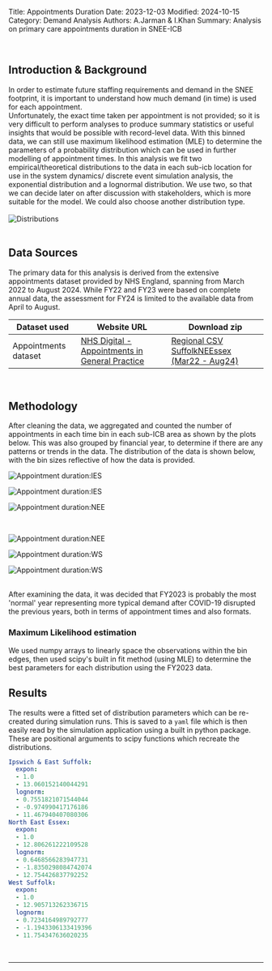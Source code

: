 Title: Appointments Duration
Date: 2023-12-03
Modified: 2024-10-15
Category: Demand Analysis
Authors: A.Jarman & I.Khan
Summary: Analysis on primary care appointments duration in SNEE-ICB

<br>

## Introduction & Background
In order to estimate future staffing requirements and demand in the SNEE footprint, it is important to understand how much demand (in time) is used for each appointment.  
Unfortunately, the exact time taken per appointment is not provided; so it is very difficult to perform analyses to produce summary statistics or useful insights that would be possible with record-level data. With this binned data, we can still use maximum likelihood estimation (MLE) to determine the parameters of a probability distribution which can be used in further modelling of appointment times. 
In this analysis we fit two empirical/theoretical distributions to the data in each sub-icb location for use in the system dynamics/ discrete event simulation analysis, the exponential distribution and a lognormal distribution. We use two, so that we can decide later on after discussion with stakeholders, which is more suitable for the model. We could also choose another distribution type.  
<br>
![Distributions]({attach}/img/Appointment_duration_4.png) 
<br><br>

## Data Sources
The primary data for this analysis is derived from the extensive appointments dataset provided by NHS England, spanning from March 2022 to August 2024. While FY22 and FY23 were based on complete annual data, the assessment for FY24 is limited to the available data from April to August.
<table>
    <thead>
        <tr>
            <th>Dataset used</th>
            <th>Website URL</th>
            <th>Download zip</th>
        </tr>
    </thead>
    <tbody>
        <tr>
            <td>Appointments dataset</td>
            <td><a href="https://digital.nhs.uk/data-and-information/publications/statistical/appointments-in-general-practice">NHS Digital - Appointments in General Practice</a></td>
            <td><a href="https://files.digital.nhs.uk/D5/4B437E/Appointments_GP_Regional_CSV_Aug_24.zip">Regional CSV SuffolkNEEssex (Mar22 - Aug24)</a></td>
        </tr>
    </tbody>
</table>
<br> 



## Methodology
After cleaning the data, we aggregated and counted the number of appointments in each time bin in each sub-ICB area as shown by the plots below. This was also grouped by financial year, to determine if there are any patterns or trends in the data. The distribution of the data is shown below, with the bin sizes reflective of how the data is provided.
<br>

![Appointment duration:IES]({attach}/img/Appointment_duration_1.png)
<br>

![Appointment duration:IES]({attach}/img/Appointment_duration_5.png)
<br>

![Appointment duration:NEE]({attach}/img/Appointment_duration_2.png) 

<br>

![Appointment duration:NEE]({attach}/img/Appointment_duration_6.png)
<br>

![Appointment duration:WS]({attach}/img/Appointment_duration_3.png)
<br>

![Appointment duration:WS]({attach}/img/Appointment_duration_7.png)  

<br>
After examining the data, it was decided that FY2023 is probably the most 'normal' year representing more typical demand after COVID-19 disrupted the previous years, both in terms of appointment times and also formats.

### Maximum Likelihood estimation
We used numpy arrays to linearly space the observations within the bin edges, then used scipy's built in fit method (using MLE) to determine the best parameters for each distribution using the FY2023 data.


## Results
The results were a fitted set of distribution parameters which can be re-created during simulation runs. This is saved to a `yaml` file which is then easily read by the simulation application using a built in python package. These are positional arguments to scipy functions which recreate the distributions.
```yaml
Ipswich & East Suffolk:
  expon:
  - 1.0
  - 13.060152140044291
  lognorm:
  - 0.7551821071544044
  - -0.974990417176186
  - 11.467940407080306
North East Essex:
  expon:
  - 1.0
  - 12.806261222109528
  lognorm:
  - 0.6468566283947731
  - -1.8350298084742074
  - 12.754426837792252
West Suffolk:
  expon:
  - 1.0
  - 12.905713262336715
  lognorm:
  - 0.7234164989792777
  - -1.1943306133419396
  - 11.754347636020235

```

<br><hr><br>